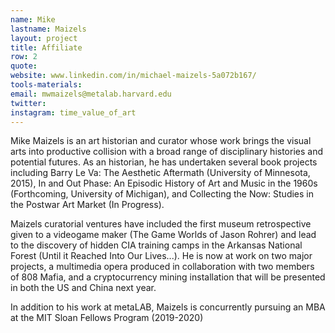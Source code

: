 ```yaml
---
name: Mike
lastname: Maizels
layout: project
title: Affiliate
row: 2
quote:
website: www.linkedin.com/in/michael-maizels-5a072b167/
tools-materials:
email: mwmaizels@metalab.harvard.edu
twitter:
instagram: time_value_of_art
---
```

Mike Maizels is an art historian and curator  whose work brings the
visual arts into productive collision with a broad range of
disciplinary histories and potential futures.  As an historian, he has
undertaken several book projects including Barry Le Va: The Aesthetic
Aftermath (University of Minnesota, 2015), In and Out Phase: An
Episodic History of Art and Music in the 1960s (Forthcoming,
University of Michigan), and Collecting the Now: Studies in the
Postwar Art Market (In Progress).

Maizels curatorial ventures have included  the first museum
retrospective given to a videogame maker (The Game Worlds of Jason
Rohrer) and lead to the discovery of hidden CIA training camps in the
Arkansas National Forest (Until it Reached Into Our Lives...).  He is
now at work on two major projects,  a multimedia opera produced in
collaboration with two members of 808 Mafia, and a cryptocurrency
mining installation that will be presented in both the US and China
next year.

In addition to his work at metaLAB, Maizels is concurrently pursuing
an MBA at the MIT Sloan Fellows Program (2019-2020)
